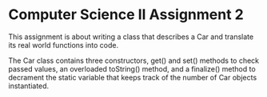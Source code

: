 # Computer Science II Assignment 2
This assignment is about writing a class that describes a Car and translate its real world functions into code.

The Car class contains three constructors, get() and set() methods to check passed values, an overloaded toString() method, and a finalize() method to decrament the static variable that keeps track of the number of Car objects instantiated.